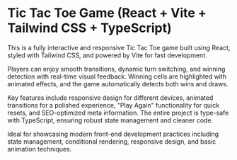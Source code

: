 # Tic Tac Toe Game (React + Vite + Tailwind CSS + TypeScript)

This is a fully interactive and responsive Tic Tac Toe game built using React, styled with Tailwind CSS, and powered by Vite for fast development.

Players can enjoy smooth transitions, dynamic turn switching, and winning detection with real-time visual feedback. Winning cells are highlighted with animated effects, and the game automatically detects both wins and draws.

Key features include responsive design for different devices, animated transitions for a polished experience, "Play Again" functionality for quick resets, and SEO-optimized meta information. The entire project is type-safe with TypeScript, ensuring robust state management and cleaner code.

Ideal for showcasing modern front-end development practices including state management, conditional rendering, responsive design, and basic animation techniques.
